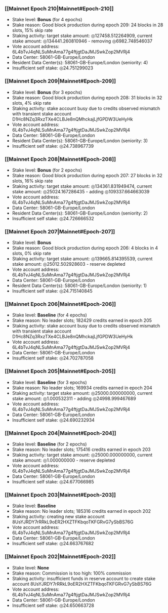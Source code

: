 ### [[Mainnet Epoch 210|Mainnet#Epoch-210]]
* Stake level: **Bonus** (for 4 epochs)
* Stake reason: Good block production during epoch 209: 24 blocks in 28 slots, 15% skip rate
* Staking activity: target stake amount: ◎127458.512264909, current stake amount: ◎134441.260810946 - removing ◎6982.748546037
* Vote account address: 6L4bTvJ4qNLSuMnAma77g4ftjgtDaJMJSwkZop2MVRj4
* Data Center: 58061-GB-Europe/London
* Resident Data Center(s): 58061-GB-Europe/London (seniority: 4)
* Insufficient self stake: ◎24.751299023
### [[Mainnet Epoch 209|Mainnet#Epoch-209]]
* Stake level: **Bonus** (for 3 epochs)
* Stake reason: Good block production during epoch 208: 31 blocks in 32 slots, 4% skip rate
* Staking activity: stake account busy due to credits observed mismatch with transient stake account D1Hc8NZq3RxzTXe4CLBJe8nQMhckajLjfGPDW3UeHyHk
* Vote account address: 6L4bTvJ4qNLSuMnAma77g4ftjgtDaJMJSwkZop2MVRj4
* Data Center: 58061-GB-Europe/London
* Resident Data Center(s): 58061-GB-Europe/London (seniority: 3)
* Insufficient self stake: ◎24.738967739
### [[Mainnet Epoch 208|Mainnet#Epoch-208]]
* Stake level: **Bonus** (for 2 epochs)
* Stake reason: Good block production during epoch 207: 27 blocks in 32 slots, 16% skip rate
* Staking activity: target stake amount: ◎134361.831949474, current stake amount: ◎25024.167286435 - adding ◎109337.664663039
* Vote account address: 6L4bTvJ4qNLSuMnAma77g4ftjgtDaJMJSwkZop2MVRj4
* Data Center: 58061-GB-Europe/London
* Resident Data Center(s): 58061-GB-Europe/London (seniority: 2)
* Insufficient self stake: ◎24.726666532
### [[Mainnet Epoch 207|Mainnet#Epoch-207]]
* Stake level: **Bonus**
* Stake reason: Good block production during epoch 206: 4 blocks in 4 slots, 0% skip rate
* Staking activity: target stake amount: ◎139665.814395539, current stake amount: ◎25012.502928603 - reserve depleted
* Vote account address: 6L4bTvJ4qNLSuMnAma77g4ftjgtDaJMJSwkZop2MVRj4
* Data Center: 58061-GB-Europe/London
* Resident Data Center(s): 58061-GB-Europe/London (seniority: 1)
* Insufficient self stake: ◎24.715140845
### [[Mainnet Epoch 206|Mainnet#Epoch-206]]
* Stake level: **Baseline** (for 4 epochs)
* Stake reason: No leader slots; 182429 credits earned in epoch 205
* Staking activity: stake account busy due to credits observed mismatch with transient stake account D1Hc8NZq3RxzTXe4CLBJe8nQMhckajLjfGPDW3UeHyHk
* Vote account address: 6L4bTvJ4qNLSuMnAma77g4ftjgtDaJMJSwkZop2MVRj4
* Data Center: 58061-GB-Europe/London
* Insufficient self stake: ◎24.702787058
### [[Mainnet Epoch 205|Mainnet#Epoch-205]]
* Stake level: **Baseline** (for 3 epochs)
* Stake reason: No leader slots; 169934 credits earned in epoch 204
* Staking activity: target stake amount: ◎25000.000000000, current stake amount: ◎1.000532311 - adding ◎24998.999467689
* Vote account address: 6L4bTvJ4qNLSuMnAma77g4ftjgtDaJMJSwkZop2MVRj4
* Data Center: 58061-GB-Europe/London
* Insufficient self stake: ◎24.690232934
### [[Mainnet Epoch 204|Mainnet#Epoch-204]]
* Stake level: **Baseline** (for 2 epochs)
* Stake reason: No leader slots; 175416 credits earned in epoch 203
* Staking activity: target stake amount: ◎25000.000000000, current stake amount: ◎1.000000000 - reserve depleted
* Vote account address: 6L4bTvJ4qNLSuMnAma77g4ftjgtDaJMJSwkZop2MVRj4
* Data Center: 58061-GB-Europe/London
* Insufficient self stake: ◎24.677066985
### [[Mainnet Epoch 203|Mainnet#Epoch-203]]
* Stake level: **Baseline**
* Stake reason: No leader slots; 185316 credits earned in epoch 202
* Staking activity: creating new stake account 8UsYJRDY7rRRkL9oER2HXZTFKbqoTKFGRvG7ySbBS76G
* Vote account address: 6L4bTvJ4qNLSuMnAma77g4ftjgtDaJMJSwkZop2MVRj4
* Data Center: 58061-GB-Europe/London
* Insufficient self stake: ◎24.663767682
### [[Mainnet Epoch 202|Mainnet#Epoch-202]]
* Stake level: **None**
* Stake reason: Commission is too high: 100% commission
* Staking activity: insufficient funds in reserve account to create stake account 8UsYJRDY7rRRkL9oER2HXZTFKbqoTKFGRvG7ySbBS76G
* Vote account address: 6L4bTvJ4qNLSuMnAma77g4ftjgtDaJMJSwkZop2MVRj4
* Data Center: 58061-GB-Europe/London
* Insufficient self stake: ◎24.650663728